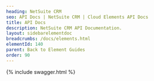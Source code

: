 ```yaml
---
heading: NetSuite CRM
seo: API Docs | NetSuite CRM | Cloud Elements API Docs
title: API Docs
description: NetSuite CRM API Documentation.
layout: sidebarelementdoc
breadcrumbs: /docs/elements.html
elementId: 140
parent: Back to Element Guides
order: 90
---
```


{% include swagger.html %}
